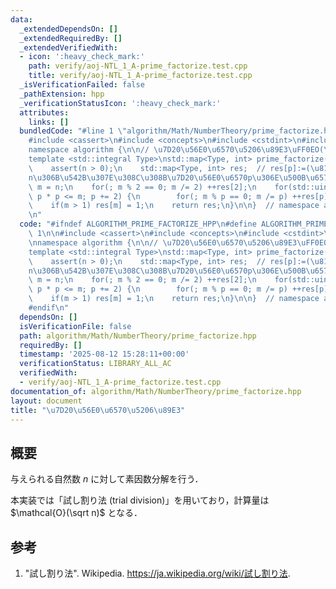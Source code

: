 ```yaml
---
data:
  _extendedDependsOn: []
  _extendedRequiredBy: []
  _extendedVerifiedWith:
  - icon: ':heavy_check_mark:'
    path: verify/aoj-NTL_1_A-prime_factorize.test.cpp
    title: verify/aoj-NTL_1_A-prime_factorize.test.cpp
  _isVerificationFailed: false
  _pathExtension: hpp
  _verificationStatusIcon: ':heavy_check_mark:'
  attributes:
    links: []
  bundledCode: "#line 1 \"algorithm/Math/NumberTheory/prime_factorize.hpp\"\n\n\n\n\
    #include <cassert>\n#include <concepts>\n#include <cstdint>\n#include <map>\n\n\
    namespace algorithm {\n\n// \u7D20\u56E0\u6570\u5206\u89E3\uFF0EO(\u221An).\n\
    template <std::integral Type>\nstd::map<Type, int> prime_factorize(Type n) {\n\
    \    assert(n > 0);\n    std::map<Type, int> res;  // res[p]:=(\u81EA\u7136\u6570\
    n\u306B\u542B\u307E\u308C\u308B\u7D20\u56E0\u6570p\u306E\u500B\u6570).\n    std::uint64_t\
    \ m = n;\n    for(; m % 2 == 0; m /= 2) ++res[2];\n    for(std::uint64_t p = 3;\
    \ p * p <= m; p += 2) {\n        for(; m % p == 0; m /= p) ++res[p];\n    }\n\
    \    if(m > 1) res[m] = 1;\n    return res;\n}\n\n}  // namespace algorithm\n\n\
    \n"
  code: "#ifndef ALGORITHM_PRIME_FACTORIZE_HPP\n#define ALGORITHM_PRIME_FACTORIZE_HPP\
    \ 1\n\n#include <cassert>\n#include <concepts>\n#include <cstdint>\n#include <map>\n\
    \nnamespace algorithm {\n\n// \u7D20\u56E0\u6570\u5206\u89E3\uFF0EO(\u221An).\n\
    template <std::integral Type>\nstd::map<Type, int> prime_factorize(Type n) {\n\
    \    assert(n > 0);\n    std::map<Type, int> res;  // res[p]:=(\u81EA\u7136\u6570\
    n\u306B\u542B\u307E\u308C\u308B\u7D20\u56E0\u6570p\u306E\u500B\u6570).\n    std::uint64_t\
    \ m = n;\n    for(; m % 2 == 0; m /= 2) ++res[2];\n    for(std::uint64_t p = 3;\
    \ p * p <= m; p += 2) {\n        for(; m % p == 0; m /= p) ++res[p];\n    }\n\
    \    if(m > 1) res[m] = 1;\n    return res;\n}\n\n}  // namespace algorithm\n\n\
    #endif\n"
  dependsOn: []
  isVerificationFile: false
  path: algorithm/Math/NumberTheory/prime_factorize.hpp
  requiredBy: []
  timestamp: '2025-08-12 15:28:11+00:00'
  verificationStatus: LIBRARY_ALL_AC
  verifiedWith:
  - verify/aoj-NTL_1_A-prime_factorize.test.cpp
documentation_of: algorithm/Math/NumberTheory/prime_factorize.hpp
layout: document
title: "\u7D20\u56E0\u6570\u5206\u89E3"
---
```



## 概要

与えられる自然数 $n$ に対して素因数分解を行う．

本実装では「試し割り法 (trial division)」を用いており，計算量は $\mathcal{O}(\sqrt n)$ となる．

## 参考

1. "試し割り法". Wikipedia. <https://ja.wikipedia.org/wiki/試し割り法>.
